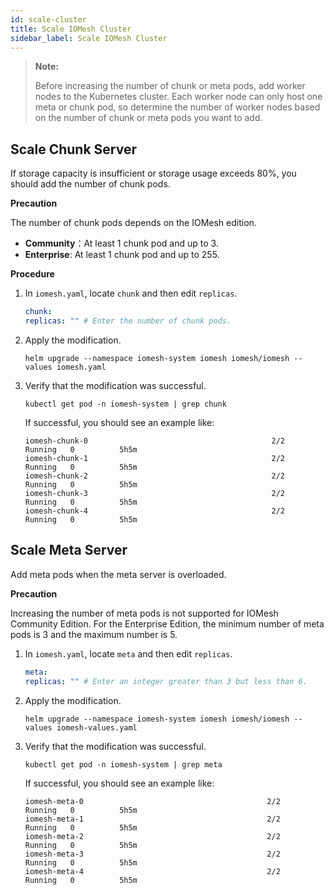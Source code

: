 ```yaml
---
id: scale-cluster
title: Scale IOMesh Cluster
sidebar_label: Scale IOMesh Cluster
---
```


> **Note:**
> 
>  Before increasing the number of chunk or meta pods, add worker nodes to the Kubernetes cluster. Each worker node can only host one meta or chunk pod, so determine the number of worker nodes based on the number of chunk or meta pods you want to add.

## Scale Chunk Server

If storage capacity is insufficient or storage usage exceeds 80%, you should add the number of chunk pods. 

**Precaution**

The number of chunk pods depends on the IOMesh edition.
- **Community**：At least 1 chunk pod and up to 3.
- **Enterprise**: At least 1 chunk pod and up to 255.

**Procedure**

1. In `iomesh.yaml`, locate `chunk` and then edit `replicas`. 

    ```yaml
    chunk:
    replicas: "" # Enter the number of chunk pods. 
    ```
2. Apply the modification.
    
    ```shell
    helm upgrade --namespace iomesh-system iomesh iomesh/iomesh --values iomesh.yaml
    ```
3. Verify that the modification was successful.
    
    ```shell
    kubectl get pod -n iomesh-system | grep chunk
    ```   
   
   If successful, you should see an example like:
    ```output
    iomesh-chunk-0                                         2/2     Running   0          5h5m
    iomesh-chunk-1                                         2/2     Running   0          5h5m
    iomesh-chunk-2                                         2/2     Running   0          5h5m
    iomesh-chunk-3                                         2/2     Running   0          5h5m
    iomesh-chunk-4                                         2/2     Running   0          5h5m
    ```

## Scale Meta Server

Add meta pods when the meta server is overloaded. 

**Precaution**

Increasing the number of meta pods is not supported for IOMesh Community Edition. For the Enterprise Edition, the minimum number of meta pods is 3 and the maximum number is 5.

1. In `iomesh.yaml`, locate `meta` and then edit `replicas`. 

    ```yaml
    meta:
    replicas: "" # Enter an integer greater than 3 but less than 6. 
    ```
2. Apply the modification.
    ```shell
    helm upgrade --namespace iomesh-system iomesh iomesh/iomesh --values iomesh-values.yaml
    ```
3. Verify that the modification was successful.

    ```shell
    kubectl get pod -n iomesh-system | grep meta
    ```

    If successful, you should see an example like:
    ```output
    iomesh-meta-0                                         2/2     Running   0          5h5m
    iomesh-meta-1                                         2/2     Running   0          5h5m
    iomesh-meta-2                                         2/2     Running   0          5h5m
    iomesh-meta-3                                         2/2     Running   0          5h5m
    iomesh-meta-4                                         2/2     Running   0          5h5m
    ```
